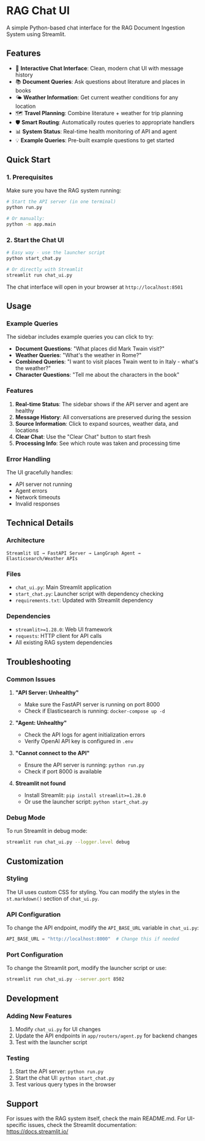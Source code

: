 # RAG Chat UI

A simple Python-based chat interface for the RAG Document Ingestion System using Streamlit.

## Features

- 🤖 **Interactive Chat Interface**: Clean, modern chat UI with message history
- 📚 **Document Queries**: Ask questions about literature and places in books
- 🌤️ **Weather Information**: Get current weather conditions for any location
- 🗺️ **Travel Planning**: Combine literature + weather for trip planning
- 🛡️ **Smart Routing**: Automatically routes queries to appropriate handlers
- 📊 **System Status**: Real-time health monitoring of API and agent
- 💡 **Example Queries**: Pre-built example questions to get started

## Quick Start

### 1. Prerequisites

Make sure you have the RAG system running:

```bash
# Start the API server (in one terminal)
python run.py

# Or manually:
python -m app.main
```

### 2. Start the Chat UI

```bash
# Easy way - use the launcher script
python start_chat.py

# Or directly with Streamlit
streamlit run chat_ui.py
```

The chat interface will open in your browser at `http://localhost:8501`

## Usage

### Example Queries

The sidebar includes example queries you can click to try:

- **Document Questions**: "What places did Mark Twain visit?"
- **Weather Queries**: "What's the weather in Rome?"
- **Combined Queries**: "I want to visit places Twain went to in Italy - what's the weather?"
- **Character Questions**: "Tell me about the characters in the book"

### Features

1. **Real-time Status**: The sidebar shows if the API server and agent are healthy
2. **Message History**: All conversations are preserved during the session
3. **Source Information**: Click to expand sources, weather data, and locations
4. **Clear Chat**: Use the "Clear Chat" button to start fresh
5. **Processing Info**: See which route was taken and processing time

### Error Handling

The UI gracefully handles:
- API server not running
- Agent errors
- Network timeouts
- Invalid responses

## Technical Details

### Architecture

```
Streamlit UI → FastAPI Server → LangGraph Agent → Elasticsearch/Weather APIs
```

### Files

- `chat_ui.py`: Main Streamlit application
- `start_chat.py`: Launcher script with dependency checking
- `requirements.txt`: Updated with Streamlit dependency

### Dependencies

- `streamlit>=1.28.0`: Web UI framework
- `requests`: HTTP client for API calls
- All existing RAG system dependencies

## Troubleshooting

### Common Issues

1. **"API Server: Unhealthy"**
   - Make sure the FastAPI server is running on port 8000
   - Check if Elasticsearch is running: `docker-compose up -d`

2. **"Agent: Unhealthy"**
   - Check the API logs for agent initialization errors
   - Verify OpenAI API key is configured in `.env`

3. **"Cannot connect to the API"**
   - Ensure the API server is running: `python run.py`
   - Check if port 8000 is available

4. **Streamlit not found**
   - Install Streamlit: `pip install streamlit>=1.28.0`
   - Or use the launcher script: `python start_chat.py`

### Debug Mode

To run Streamlit in debug mode:

```bash
streamlit run chat_ui.py --logger.level debug
```

## Customization

### Styling

The UI uses custom CSS for styling. You can modify the styles in the `st.markdown()` section of `chat_ui.py`.

### API Configuration

To change the API endpoint, modify the `API_BASE_URL` variable in `chat_ui.py`:

```python
API_BASE_URL = "http://localhost:8000"  # Change this if needed
```

### Port Configuration

To change the Streamlit port, modify the launcher script or use:

```bash
streamlit run chat_ui.py --server.port 8502
```

## Development

### Adding New Features

1. Modify `chat_ui.py` for UI changes
2. Update the API endpoints in `app/routers/agent.py` for backend changes
3. Test with the launcher script

### Testing

1. Start the API server: `python run.py`
2. Start the chat UI: `python start_chat.py`
3. Test various query types in the browser

## Support

For issues with the RAG system itself, check the main README.md.
For UI-specific issues, check the Streamlit documentation: https://docs.streamlit.io/
